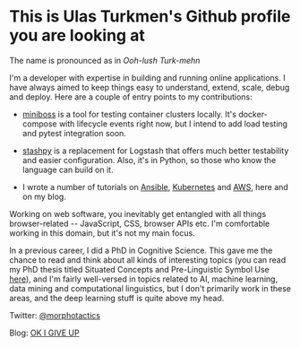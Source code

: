 # This is Ulas Turkmen's Github profile you are looking at

The name is pronounced as in *Ooh-lush Turk-mehn*

I'm a developer with expertise in building and running online applications. I
have always aimed to keep things easy to understand, extend, scale, debug and
deploy. Here are a couple of entry points to my contributions:

- [miniboss](https://github.com/afroisalreadyinu/miniboss) is a tool for testing
  container clusters locally. It's docker-compose with lifecycle events right
  now, but I intend to add load testing and pytest integration soon.

- [stashpy](https://github.com/afroisalreadyinu/stashpy) is a replacement for
  Logstash that offers much better testability and easier configuration. Also,
  it's in Python, so those who know the language can build on it.

- I wrote a number of tutorials on
  [Ansible](https://github.com/afroisalreadyinu/practical-ansible-intro),
  [Kubernetes](http://okigiveup.net/a-tutorial-introduction-to-kubernetes/) and
  [AWS](http://okigiveup.net/discovering-aws-with-cli-part-1-basics/), here and
  on my blog.

Working on web software, you inevitably get entangled with all things
browser-related -- JavaScript, CSS, browser APIs etc. I'm comfortable working in
this domain, but it's not my main focus.

In a previous career, I did a PhD in Cognitive Science. This gave me the chance
to read and think about all kinds of interesting topics (you can read my PhD
thesis titled Situated Concepts and Pre-Linguistic Symbol Use
[here](https://repositorium.ub.uni-osnabrueck.de/handle/urn:nbn:de:gbv:700-201006076293?mode=full)),
and I'm fairly well-versed in topics related to AI, machine learning, data
mining and computational linguistics, but I don't primarily work in these areas,
and the deep learning stuff is quite above my head.

Twitter: [@morphotactics](https://twitter.com/morphotactics)

Blog: [OK I GIVE UP](http://okigiveup.net)
